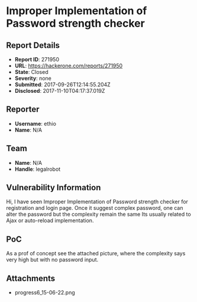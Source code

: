 # Improper Implementation of Password strength checker

## Report Details
- **Report ID**: 271950
- **URL**: https://hackerone.com/reports/271950
- **State**: Closed
- **Severity**: none
- **Submitted**: 2017-09-26T12:14:55.204Z
- **Disclosed**: 2017-11-10T04:17:37.019Z

## Reporter
- **Username**: ethio
- **Name**: N/A

## Team
- **Name**: N/A
- **Handle**: legalrobot

## Vulnerability Information
Hi,
I have seen Improper Implementation of Password strength checker for registration and login page. Once it suggest complex password, one can alter the password but the complexity remain the same  Its usually related to Ajax or auto-reload implementation.  

PoC
-------------------------------------
As a prof of concept see the attached picture, where the complexity says very high but with no password input. 

## Attachments
- progress6_15-06-22.png
